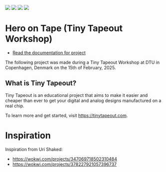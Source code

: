 ![](../../workflows/gds/badge.svg) ![](../../workflows/docs/badge.svg) ![](../../workflows/wokwi_test/badge.svg) ![](../../workflows/fpga/badge.svg)

# Hero on Tape (Tiny Tapeout Workshop)

- [Read the documentation for project](docs/info.md)

The following project was made during a Tiny Tapeout Workshop at DTU in Copenhagen, Denmark on the 15th of February, 2025.

## What is Tiny Tapeout?

Tiny Tapeout is an educational project that aims to make it easier and cheaper than ever to get your digital and analog designs manufactured on a real chip.

To learn more and get started, visit https://tinytapeout.com.

# Inspiration

Inspiration from Uri Shaked:
- https://wokwi.com/projects/347069718502310484
- https://wokwi.com/projects/378227921057396737